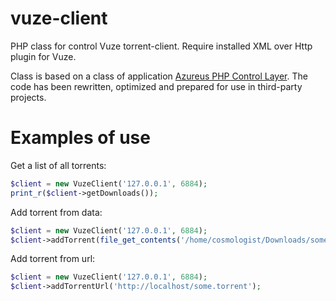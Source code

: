 vuze-client
===========

PHP class for control Vuze torrent-client.
Require installed XML over Http plugin for Vuze.

Class is based on a class of application <a href="http://strawp.net/azureus_php/">Azureus PHP Control Layer</a>.
The code has been rewritten, optimized and prepared for use in third-party projects.

Examples of use
===============

Get a list of all torrents:
```php
$client = new VuzeClient('127.0.0.1', 6884);
print_r($client->getDownloads());
```

Add torrent from data:
```php
$client = new VuzeClient('127.0.0.1', 6884);
$client->addTorrent(file_get_contents('/home/cosmologist/Downloads/some.torrent'));
```

Add torrent from url:
```php
$client = new VuzeClient('127.0.0.1', 6884);
$client->addTorrentUrl('http://localhost/some.torrent');
```
